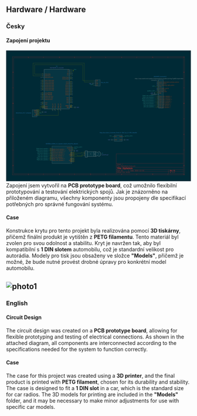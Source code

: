 ## Hardware / Hardware

### Česky

#### Zapojení projektu  
![diagram](https://github.com/Error404CZ/DigitalAuto/blob/main/wiki/pictures/diagram_v2.jpg?raw=true) 
Zapojení jsem vytvořil na **PCB prototype board**, což umožnilo flexibilní prototypování a testování elektrických spojů. Jak je znázorněno na přiloženém diagramu, všechny komponenty jsou propojeny dle specifikací potřebných pro správné fungování systému.

#### Case  
Konstrukce krytu pro tento projekt byla realizována pomocí **3D tiskárny**, přičemž finální produkt je vytištěn z **PETG filamentu**. Tento materiál byl zvolen pro svou odolnost a stabilitu. Kryt je navržen tak, aby byl kompatibilní s **1 DIN slotem** automobilu, což je standardní velikost pro autorádia. Modely pro tisk jsou obsaženy ve složce **"Models"**, přičemž je možné, že bude nutné provést drobné úpravy pro konkrétní model automobilu.

![photo1](https://github.com/Error404CZ/DigitalAuto/blob/main/wiki/pictures/photo1.jpg?raw=true) 
---

### English

#### Circuit Design  
The circuit design was created on a **PCB prototype board**, allowing for flexible prototyping and testing of electrical connections. As shown in the attached diagram, all components are interconnected according to the specifications needed for the system to function correctly.

#### Case  
The case for this project was created using a **3D printer**, and the final product is printed with **PETG filament**, chosen for its durability and stability. The case is designed to fit a **1 DIN slot** in a car, which is the standard size for car radios. The 3D models for printing are included in the **"Models"** folder, and it may be necessary to make minor adjustments for use with specific car models.